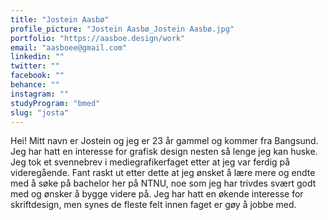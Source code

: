 ```yaml
---
title: "Jostein Aasbø"
profile_picture: "Jostein Aasbø_Jostein Aasbø.jpg"
portfolio: "https://aasboe.design/work"
email: "aasboee@gmail.com"
linkedin: ""
twitter: ""
facebook: ""
behance: ""
instagram: ""
studyProgram: "bmed"
slug: "josta"
---
```


Hei! Mitt navn er Jostein og jeg er 23 år gammel og kommer fra Bangsund. Jeg har hatt en interesse for grafisk design nesten så lenge jeg kan huske. Jeg tok et svennebrev i mediegrafikerfaget etter at jeg var ferdig på videregående. Fant raskt ut etter dette at jeg ønsket å lære mere og endte med å søke på bachelor her på NTNU, noe som jeg har trivdes svært godt med og ønsker å bygge videre på. Jeg har hatt en økende interesse for skriftdesign, men synes de fleste felt innen faget er gøy å jobbe med.
